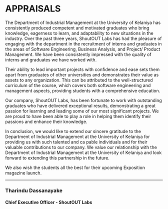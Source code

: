 # APPRAISALS

The Department of Industrial
Management at the University of
Kelaniya has consistently produced
competent and motivated graduates
who bring knowledge, eagerness
to learn, and adaptability to new
situations in the industry. Over
the past three years, ShoutOUT
Labs has had the pleasure of
engaging with the department in the
recruitment of interns and graduates
in the areas of Software Engineering,
Business Analysis, and Project/
Product Management. We have
been consistently impressed with
the quality of interns and graduates
we have worked with.

Their ability to lead important
projects with confidence and
ease sets them apart from
graduates of other universities and
demonstrates their value as assets
to any organization. This can be
attributed to the well-structured
curriculum of the course, which
covers both software engineering
and management aspects, providing
students with a comprehensive
education.

Our company, ShoutOUT Labs,
has been fortunate to work with
outstanding graduates who have
delivered
exceptional
results,
demonstrating a great passion
for learning and leading some of
our most significant projects. We
are proud to have been able to
play a role in helping them identify
their passions and enhance their
knowledge.

In conclusion, we would like
to extend our sincere gratitude
to the Department of Industrial
Management at the University of
Kelaniya for providing us with such
talented and ca pable individuals
and for their valuable contributions
to our company. We value our
relationship with the Department
of Industrial Management at the
University of Kelaniya and look
forward to extending this partnership
in the future.

We also wish the students all the
best for their upcoming Exposition
magazine launch.

---

### Tharindu Dassanayake

#### Chief Executive Officer - ShoutOUT Labs
